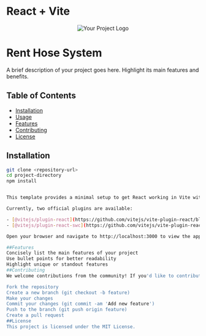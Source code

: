 # React + Vite
<!-- Add your project logo or banner here -->
<div align="center">
  <img class="size-8" src="https://postimg.cc/HVkFNM5P" alt="Your Project Logo" >
</div>

# Rent Hose System

A brief description of your project goes here. Highlight its main features and benefits.

## Table of Contents

- [Installation](#installation)
- [Usage](#usage)
- [Features](#features)
- [Contributing](#contributing)
- [License](#license)

## Installation

```bash
git clone <repository-url>
cd project-directory
npm install


This template provides a minimal setup to get React working in Vite with HMR and some ESLint rules.

Currently, two official plugins are available:

- [@vitejs/plugin-react](https://github.com/vitejs/vite-plugin-react/blob/main/packages/plugin-react/README.md) uses [Babel](https://babeljs.io/) for Fast Refresh
- [@vitejs/plugin-react-swc](https://github.com/vitejs/vite-plugin-react-swc) uses [SWC](https://swc.rs/) for Fast Refresh

Open your browser and navigate to http://localhost:3000 to view the application.

##Features
Concisely list the main features of your project
Use bullet points for better readability
Highlight unique or standout features
##Contributing
We welcome contributions from the community! If you'd like to contribute to this project, please follow these guidelines:

Fork the repository
Create a new branch (git checkout -b feature)
Make your changes
Commit your changes (git commit -am 'Add new feature')
Push to the branch (git push origin feature)
Create a pull request
##License
This project is licensed under the MIT License.
